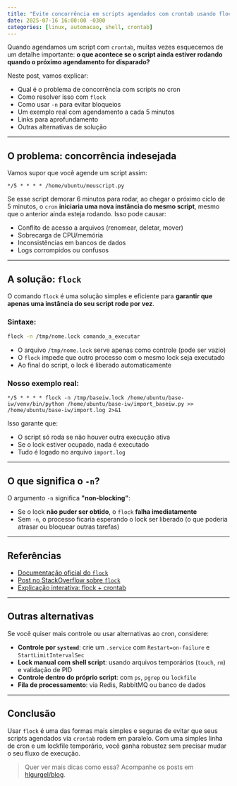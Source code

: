 ```yaml
---
title: "Evite concorrência em scripts agendados com crontab usando flock"
date: 2025-07-16 16:00:00 -0300
categories: [linux, automacao, shell, crontab]
---
```


Quando agendamos um script com `crontab`, muitas vezes esquecemos de um detalhe importante: **o que acontece se o script ainda estiver rodando quando o próximo agendamento for disparado?**

Neste post, vamos explicar:

- Qual é o problema de concorrência com scripts no cron
- Como resolver isso com `flock`
- Como usar `-n` para evitar bloqueios
- Um exemplo real com agendamento a cada 5 minutos
- Links para aprofundamento
- Outras alternativas de solução

---

## O problema: concorrência indesejada

Vamos supor que você agende um script assim:

```cron
*/5 * * * * /home/ubuntu/meuscript.py
```

Se esse script demorar 6 minutos para rodar, ao chegar o próximo ciclo de 5 minutos, o `cron` **iniciaria uma nova instância do mesmo script**, mesmo que o anterior ainda esteja rodando. Isso pode causar:

- Conflito de acesso a arquivos (renomear, deletar, mover)
- Sobrecarga de CPU/memória
- Inconsistências em bancos de dados
- Logs corrompidos ou confusos

---

## A solução: `flock`

O comando `flock` é uma solução simples e eficiente para **garantir que apenas uma instância do seu script rode por vez**.

### Sintaxe:

```bash
flock -n /tmp/nome.lock comando_a_executar
```

- O arquivo `/tmp/nome.lock` serve apenas como controle (pode ser vazio)
- O `flock` impede que outro processo com o mesmo lock seja executado
- Ao final do script, o lock é liberado automaticamente

### Nosso exemplo real:

```cron
*/5 * * * * flock -n /tmp/baseiw.lock /home/ubuntu/base-iw/venv/bin/python /home/ubuntu/base-iw/import_baseiw.py >> /home/ubuntu/base-iw/import.log 2>&1
```

Isso garante que:
- O script só roda se não houver outra execução ativa
- Se o lock estiver ocupado, nada é executado
- Tudo é logado no arquivo `import.log`

---

## O que significa o `-n`?

O argumento `-n` significa **"non-blocking"**:
- Se o lock **não puder ser obtido**, o `flock` **falha imediatamente**
- Sem `-n`, o processo ficaria esperando o lock ser liberado (o que poderia atrasar ou bloquear outras tarefas)

---

## Referências

- [Documentação oficial do `flock`](https://man7.org/linux/man-pages/man1/flock.1.html)
- [Post no StackOverflow sobre `flock`](https://stackoverflow.com/questions/1517337/what-is-the-best-way-to-make-a-shell-script-wait-until-a-file-exists)
- [Explicação interativa: flock + crontab](https://unix.stackexchange.com/questions/26583/how-can-i-prevent-cron-from-running-my-job-multiple-times-if-it-takes-a-long-tim)

---

## Outras alternativas

Se você quiser mais controle ou usar alternativas ao cron, considere:

- **Controle por `systemd`**: crie um `.service` com `Restart=on-failure` e `StartLimitIntervalSec`
- **Lock manual com shell script**: usando arquivos temporários (`touch`, `rm`) e validação de PID
- **Controle dentro do próprio script**: com `ps`, `pgrep` ou `lockfile`
- **Fila de processamento**: via Redis, RabbitMQ ou banco de dados

---

## Conclusão

Usar `flock` é uma das formas mais simples e seguras de evitar que seus scripts agendados via `crontab` rodem em paralelo. Com uma simples linha de cron e um lockfile temporário, você ganha robustez sem precisar mudar o seu fluxo de execução.

> Quer ver mais dicas como essa? Acompanhe os posts em [hlgurgel/blog](/blog).
